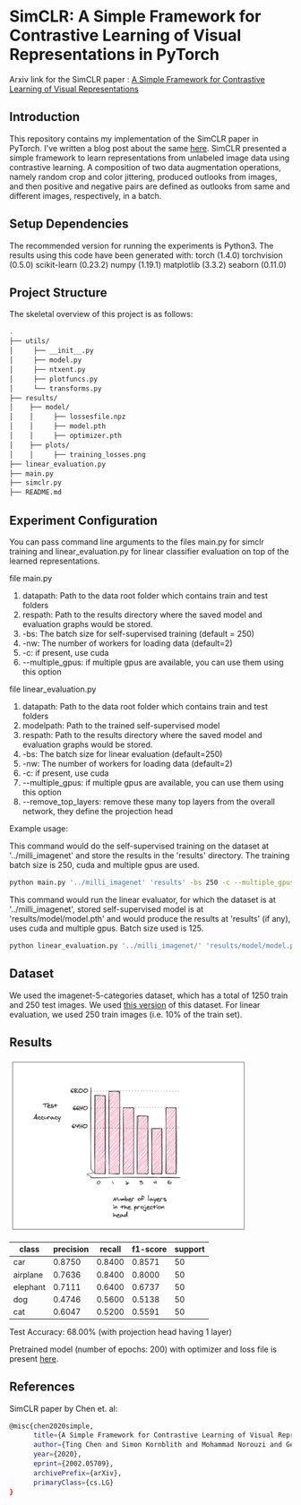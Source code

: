 # SimCLR: A Simple Framework for Contrastive Learning of Visual Representations in PyTorch
Arxiv link for the SimCLR paper : [A Simple Framework for Contrastive Learning of Visual Representations][1]  


Introduction
---
This repository contains my implementation of the SimCLR paper in PyTorch. I've written a blog post about the same [here][2]. SimCLR presented a simple framework to learn representations from unlabeled image data using contrastive learning. A composition of two data augmentation operations, namely random crop and color jittering, produced outlooks from images, and then positive and negative pairs are defined as outlooks from same and different images, respectively, in a batch.


Setup Dependencies
---
The recommended version for running the experiments is Python3. The results using this code have been generated with:
torch (1.4.0)
torchvision (0.5.0)
scikit-learn (0.23.2)
numpy (1.19.1)
matplotlib (3.3.2)
seaborn (0.11.0)

Project Structure
---
The skeletal overview of this project is as follows:
```bash
.
├── utils/
│     ├── __init__.py
│     ├── model.py
│     ├── ntxent.py
│     ├── plotfuncs.py
│     └── transforms.py
├── results/
│    ├── model/
│    │     ├── lossesfile.npz
│    │     ├── model.pth
│    │     ├── optimizer.pth
│    ├── plots/
│    │     ├── training_losses.png
├── linear_evaluation.py
├── main.py
├── simclr.py
├── README.md
```

Experiment Configuration
---
You can pass command line arguments to the files main.py for simclr training and linear_evaluation.py for linear classifier evaluation on top of the learned representations.

file main.py
1. datapath: Path to the data root folder which contains train and test folders
2. respath: Path to the results directory where the saved model and evaluation graphs would be stored.
3. -bs: The batch size for self-supervised training (default = 250)
4. -nw: The number of workers for loading data (default=2)
5. -c: if present, use cuda
6. --multiple_gpus: if multiple gpus are available, you can use them using this option

file linear_evaluation.py
1. datapath: Path to the data root folder which contains train and test folders
2. modelpath: Path to the trained self-supervised model
3. respath: Path to the results directory where the saved model and evaluation graphs would be stored.
4. -bs: The batch size for linear evaluation (default=250)
5. -nw: The number of workers for loading data (default=2)
6. -c: if present, use cuda
7. --multiple_gpus: if multiple gpus are available, you can use them using this option
8. --remove_top_layers: remove these many top layers from the overall network, they define the projection head

Example usage:

This command would do the self-supervised training on the dataset at '../milli_imagenet' and store the results in the 'results' directory. The training batch size is 250, cuda and multiple gpus are used.
```bash
python main.py '../milli_imagenet' 'results' -bs 250 -c --multiple_gpus &
```

This command would run the linear evaluator, for which the dataset is at '../milli_imagenet', stored self-supervised model is at 'results/model/model.pth' and would produce the results at 'results' (if any), uses cuda and multiple gpus. Batch size used is 125.

```bash
python linear_evaluation.py '../milli_imagenet/' 'results/model/model.pth' 'results' -c --multiple_gpus -bs 125 
```

## Dataset
We used the imagenet-5-categories dataset, which has a total of 1250 train and 250 test images. We used [this version][3] of this dataset. For linear evaluation, we used 250 train images (i.e. 10% of the train set).

## Results
<img src="acc_vs_layer.png" width="425"/>

|class|precision|recall|f1-score|support|
|------|------|------|------|------|
|car|0.8750|0.8400|0.8571|50|
|airplane|0.7636|0.8400|0.8000|50|
|elephant|0.7111|0.6400|0.6737|50|
|dog|0.4746|0.5600|0.5138|50|
|cat|0.6047|0.5200|0.5591|50|

Test Accuracy: 68.00% (with projection head having 1 layer)

Pretrained model (number of epochs: 200) with optimizer and loss file is present [here][4].


## References

SimCLR paper by Chen et. al:
```bash
@misc{chen2020simple,
      title={A Simple Framework for Contrastive Learning of Visual Representations}, 
      author={Ting Chen and Simon Kornblith and Mohammad Norouzi and Geoffrey Hinton},
      year={2020},
      eprint={2002.05709},
      archivePrefix={arXiv},
      primaryClass={cs.LG}
}
```

[1]:https://arxiv.org/pdf/2002.05709.pdf 
[2]:https://medium.com/analytics-vidhya/understanding-simclr-a-simple-framework-for-contrastive-learning-of-visual-representations-d544a9003f3c?source=friends_link&sk=e768e4c2a88bd7d33f8eb42072b1fb05
[3]:https://drive.google.com/file/d/1x3BSoqoe76FcWdbagLj6Mx6_2EAJ982g/view?usp=sharing
[4]:https://drive.google.com/file/d/1qGgHvujtgIO8MQ8w35jCrraItLxZ8Kic/view?usp=sharing
